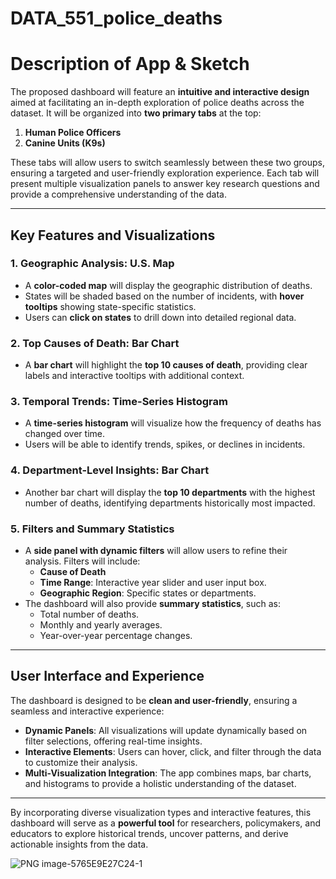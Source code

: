 # DATA_551_police_deaths

# Description of App & Sketch

The proposed dashboard will feature an **intuitive and interactive design** aimed at facilitating an in-depth exploration of police deaths across the dataset. It will be organized into **two primary tabs** at the top:

1. **Human Police Officers**
2. **Canine Units (K9s)**

These tabs will allow users to switch seamlessly between these two groups, ensuring a targeted and user-friendly exploration experience. Each tab will present multiple visualization panels to answer key research questions and provide a comprehensive understanding of the data.

---

## Key Features and Visualizations

### 1. **Geographic Analysis: U.S. Map**
- A **color-coded map** will display the geographic distribution of deaths.
- States will be shaded based on the number of incidents, with **hover tooltips** showing state-specific statistics.
- Users can **click on states** to drill down into detailed regional data.

### 2. **Top Causes of Death: Bar Chart**
- A **bar chart** will highlight the **top 10 causes of death**, providing clear labels and interactive tooltips with additional context.

### 3. **Temporal Trends: Time-Series Histogram**
- A **time-series histogram** will visualize how the frequency of deaths has changed over time.
- Users will be able to identify trends, spikes, or declines in incidents.

### 4. **Department-Level Insights: Bar Chart**
- Another bar chart will display the **top 10 departments** with the highest number of deaths, identifying departments historically most impacted.

### 5. **Filters and Summary Statistics**
- A **side panel with dynamic filters** will allow users to refine their analysis. Filters will include:
  - **Cause of Death**
  - **Time Range**: Interactive year slider and user input box.
  - **Geographic Region**: Specific states or departments.
- The dashboard will also provide **summary statistics**, such as:
  - Total number of deaths.
  - Monthly and yearly averages.
  - Year-over-year percentage changes.

---

## User Interface and Experience

The dashboard is designed to be **clean and user-friendly**, ensuring a seamless and interactive experience:
- **Dynamic Panels**: All visualizations will update dynamically based on filter selections, offering real-time insights.
- **Interactive Elements**: Users can hover, click, and filter through the data to customize their analysis.
- **Multi-Visualization Integration**: The app combines maps, bar charts, and histograms to provide a holistic understanding of the dataset.

---

By incorporating diverse visualization types and interactive features, this dashboard will serve as a **powerful tool** for researchers, policymakers, and educators to explore historical trends, uncover patterns, and derive actionable insights from the data.

![PNG image-5765E9E27C24-1](https://github.com/user-attachments/assets/0d39dea6-3f95-4fa7-bed7-d1e6b1fd100c)

